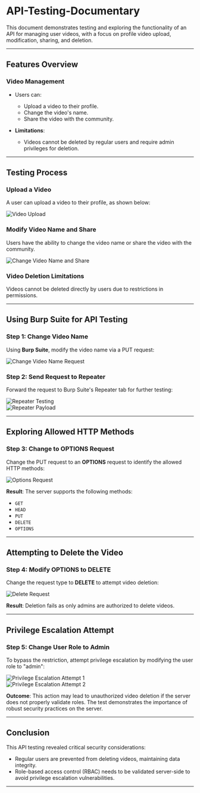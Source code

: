 # API-Testing-Documentary

This document demonstrates testing and exploring the functionality of an API for managing user videos, with a focus on profile video upload, modification, sharing, and deletion.

---

## Features Overview

### **Video Management**
- Users can:
  - Upload a video to their profile.
  - Change the video's name.
  - Share the video with the community.
  
- **Limitations**:
  - Videos cannot be deleted by regular users and require admin privileges for deletion.

---

## Testing Process

### Upload a Video
A user can upload a video to their profile, as shown below:

![Video Upload](image.png)

### Modify Video Name and Share
Users have the ability to change the video name or share the video with the community.

![Change Video Name and Share](image-1.png)

### Video Deletion Limitations
Videos cannot be deleted directly by users due to restrictions in permissions.

---

## Using Burp Suite for API Testing

### Step 1: Change Video Name
Using **Burp Suite**, modify the video name via a PUT request:

![Change Video Name Request](image-2.png)

### Step 2: Send Request to Repeater
Forward the request to Burp Suite's Repeater tab for further testing:

![Repeater Testing](image-3.png)  
![Repeater Payload](image-4.png)

---

## Exploring Allowed HTTP Methods

### Step 3: Change to OPTIONS Request
Change the PUT request to an **OPTIONS** request to identify the allowed HTTP methods:

![Options Request](image-5.png)

**Result**: The server supports the following methods:
- `GET`
- `HEAD`
- `PUT`
- `DELETE`
- `OPTIONS`

---

## Attempting to Delete the Video

### Step 4: Modify OPTIONS to DELETE
Change the request type to **DELETE** to attempt video deletion:

![Delete Request](image-6.png)

**Result**: Deletion fails as only admins are authorized to delete videos.

---

## Privilege Escalation Attempt

### Step 5: Change User Role to Admin
To bypass the restriction, attempt privilege escalation by modifying the user role to "admin":

![Privilege Escalation Attempt 1](image-7.png)  
![Privilege Escalation Attempt 2](image-8.png)

**Outcome**: This action may lead to unauthorized video deletion if the server does not properly validate roles. The test demonstrates the importance of robust security practices on the server.

---

## Conclusion
This API testing revealed critical security considerations:
- Regular users are prevented from deleting videos, maintaining data integrity.
- Role-based access control (RBAC) needs to be validated server-side to avoid privilege escalation vulnerabilities.

---














